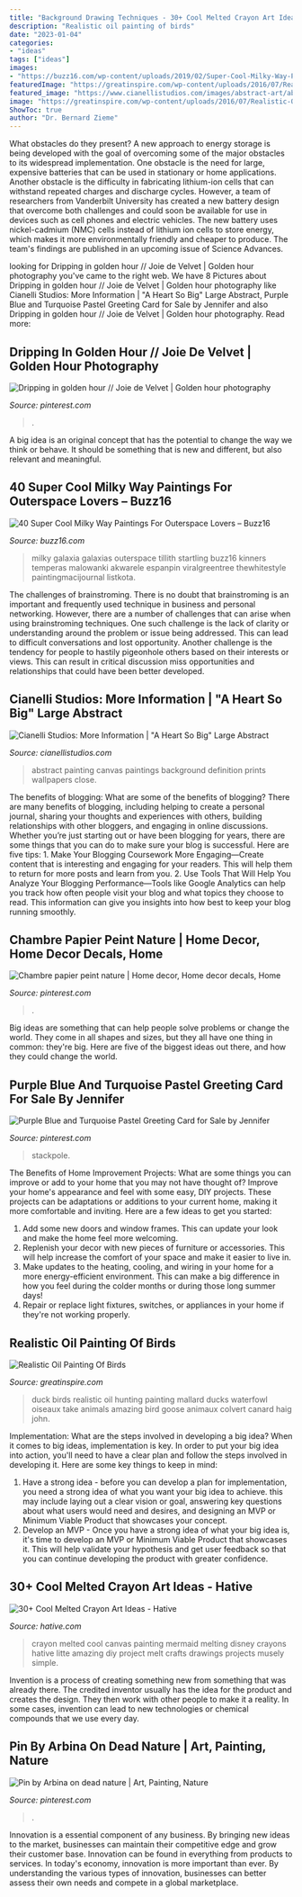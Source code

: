 ```yaml
---
title: "Background Drawing Techniques - 30+ Cool Melted Crayon Art Ideas"
description: "Realistic oil painting of birds"
date: "2023-01-04"
categories:
- "ideas"
tags: ["ideas"]
images:
- "https://buzz16.com/wp-content/uploads/2019/02/Super-Cool-Milky-Way-Paintings-For-Outerspace-Lovers19.jpg"
featuredImage: "https://greatinspire.com/wp-content/uploads/2016/07/Realistic-Oil-Painting-of-Birds-21.jpg"
featured_image: "https://www.cianellistudios.com/images/abstract-art/abstract-art-canvas-prints-ahsb2.jpg"
image: "https://greatinspire.com/wp-content/uploads/2016/07/Realistic-Oil-Painting-of-Birds-21.jpg"
ShowToc: true
author: "Dr. Bernard Zieme"
---
```



What obstacles do they present?
A new approach to energy storage is being developed with the goal of overcoming some of the major obstacles to its widespread implementation. One obstacle is the need for large, expensive batteries that can be used in stationary or home applications. Another obstacle is the difficulty in fabricating lithium-ion cells that can withstand repeated charges and discharge cycles. However, a team of researchers from Vanderbilt University has created a new battery design that overcome both challenges and could soon be available for use in devices such as cell phones and electric vehicles. The new battery uses nickel-cadmium (NMC) cells instead of lithium ion cells to store energy, which makes it more environmentally friendly and cheaper to produce. The team's findings are published in an upcoming issue of Science Advances.

	

		
looking for Dripping in golden hour // Joie de Velvet | Golden hour photography you've came to the right web. We have 8 Pictures about Dripping in golden hour // Joie de Velvet | Golden hour photography like Cianelli Studios: More Information | &quot;A Heart So Big&quot; Large Abstract, Purple Blue and Turquoise Pastel Greeting Card for Sale by Jennifer and also Dripping in golden hour // Joie de Velvet | Golden hour photography. Read more:
		
    
## Dripping In Golden Hour // Joie De Velvet | Golden Hour Photography

<img loading=lazy src="https://i.pinimg.com/736x/69/64/97/696497f5df618f2a7b9918a2b35c654c.jpg" onerror="this.onerror=null;this.src='https://tse1.mm.bing.net/th?id=OIP.CscAPLdkeYKLAAUxu1aR-QHaJ3&amp;pid=15.1';" alt="Dripping in golden hour // Joie de Velvet | Golden hour photography">

_Source: pinterest.com_

>. 

	

A big idea is an original concept that has the potential to change the way we think or behave. It should be something that is new and different, but also relevant and meaningful.

    
## 40 Super Cool Milky Way Paintings For Outerspace Lovers – Buzz16

<img loading=lazy src="https://buzz16.com/wp-content/uploads/2019/02/Super-Cool-Milky-Way-Paintings-For-Outerspace-Lovers19.jpg" onerror="this.onerror=null;this.src='https://tse2.mm.bing.net/th?id=OIP.CwYiX5mcJg-zX2hwaQEcQgHaMu&amp;pid=15.1';" alt="40 Super Cool Milky Way Paintings For Outerspace Lovers – Buzz16">

_Source: buzz16.com_

>milky galaxia galaxias outerspace tillith startling buzz16 kinners temperas malowanki akwarele espanpin viralgreentree thewhitestyle paintingmacijournal listkota. 

	

The challenges of brainstroming.
There is no doubt that brainstroming is an important and frequently used technique in business and personal networking. However, there are a number of challenges that can arise when using brainstroming techniques. One such challenge is the lack of clarity or understanding around the problem or issue being addressed. This can lead to difficult conversations and lost opportunity. Another challenge is the tendency for people to hastily pigeonhole others based on their interests or views. This can result in critical discussion miss opportunities and relationships that could have been better developed.

    
## Cianelli Studios: More Information | &quot;A Heart So Big&quot; Large Abstract

<img loading=lazy src="https://www.cianellistudios.com/images/abstract-art/abstract-art-canvas-prints-ahsb2.jpg" onerror="this.onerror=null;this.src='https://tse1.mm.bing.net/th?id=OIP.EJ_3lSO1q2b4_ZZDtKYInAHaHa&amp;pid=15.1';" alt="Cianelli Studios: More Information | &quot;A Heart So Big&quot; Large Abstract">

_Source: cianellistudios.com_

>abstract painting canvas paintings background definition prints wallpapers close. 

	

The benefits of blogging: What are some of the benefits of blogging?
There are many benefits of blogging, including helping to create a personal journal, sharing your thoughts and experiences with others, building relationships with other bloggers, and engaging in online discussions. Whether you’re just starting out or have been blogging for years, there are some things that you can do to make sure your blog is successful. Here are five tips: 1. Make Your Blogging Coursework More Engaging—Create content that is interesting and engaging for your readers. This will help them to return for more posts and learn from you.
2. Use Tools That Will Help You Analyze Your Blogging Performance—Tools like Google Analytics can help you track how often people visit your blog and what topics they choose to read. This information can give you insights into how best to keep your blog running smoothly.


    
## Chambre Papier Peint Nature | Home Decor, Home Decor Decals, Home

<img loading=lazy src="https://i.pinimg.com/736x/17/99/b0/1799b01e5743072408d3edb79ff061e3.jpg" onerror="this.onerror=null;this.src='https://tse3.mm.bing.net/th?id=OIP.B5Erd09-VneQ77na5jOhSwHaLH&amp;pid=15.1';" alt="Chambre papier peint nature | Home decor, Home decor decals, Home">

_Source: pinterest.com_

>. 

	

Big ideas are something that can help people solve problems or change the world. They come in all shapes and sizes, but they all have one thing in common: they're big. Here are five of the biggest ideas out there, and how they could change the world.

    
## Purple Blue And Turquoise Pastel Greeting Card For Sale By Jennifer

<img loading=lazy src="https://i.pinimg.com/736x/7b/ce/c9/7bcec98de74bdeea19b2d3ae53a33ff7.jpg" onerror="this.onerror=null;this.src='https://tse1.mm.bing.net/th?id=OIP._FcduLlv06Ffft2NtVQ7owHaKX&amp;pid=15.1';" alt="Purple Blue and Turquoise Pastel Greeting Card for Sale by Jennifer">

_Source: pinterest.com_

>stackpole. 

	

The Benefits of Home Improvement Projects: What are some things you can improve or add to your home that you may not have thought of?
Improve your home's appearance and feel with some easy, DIY projects. These projects can be adaptations or additions to your current home, making it more comfortable and inviting. Here are a few ideas to get you started: 
1. Add some new doors and window frames. This can update your look and make the home feel more welcoming. 
2. Replenish your decor with new pieces of furniture or accessories. This will help increase the comfort of your space and make it easier to live in. 
3. Make updates to the heating, cooling, and wiring in your home for a more energy-efficient environment. This can make a big difference in how you feel during the colder months or during those long summer days! 
4. Repair or replace light fixtures, switches, or appliances in your home if they're not working properly.

    
## Realistic Oil Painting Of Birds

<img loading=lazy src="https://greatinspire.com/wp-content/uploads/2016/07/Realistic-Oil-Painting-of-Birds-21.jpg" onerror="this.onerror=null;this.src='https://tse2.mm.bing.net/th?id=OIP.PO_yJB2WitHZQ-xhHyLVOQHaLH&amp;pid=15.1';" alt="Realistic Oil Painting Of Birds">

_Source: greatinspire.com_

>duck birds realistic oil hunting painting mallard ducks waterfowl oiseaux take animals amazing bird goose animaux colvert canard haig john. 

	

Implementation: What are the steps involved in developing a big idea?
When it comes to big ideas, implementation is key. In order to put your big idea into action, you'll need to have a clear plan and follow the steps involved in developing it. Here are some key things to keep in mind: 
1. Have a strong idea - before you can develop a plan for implementation, you need a strong idea of what you want your big idea to achieve. this may include laying out a clear vision or goal, answering key questions about what users would need and desires, and designing an MVP or Minimum Viable Product that showcases your concept. 
2. Develop an MVP - Once you have a strong idea of what your big idea is, it's time to develop an MVP or Minimum Viable Product that showcases it. This will help validate your hypothesis and get user feedback so that you can continue developing the product with greater confidence.

    
## 30+ Cool Melted Crayon Art Ideas - Hative

<img loading=lazy src="https://hative.com/wp-content/uploads/2014/04/melted-crayon-art/9-litte-mermaid.jpg" onerror="this.onerror=null;this.src='https://tse2.mm.bing.net/th?id=OIP.1GLkSz3y7XvFCZBdqyUPrgHaHU&amp;pid=15.1';" alt="30+ Cool Melted Crayon Art Ideas - Hative">

_Source: hative.com_

>crayon melted cool canvas painting mermaid melting disney crayons hative litte amazing diy project melt crafts drawings projects musely simple. 

	

Invention is a process of creating something new from something that was already there. The credited inventor usually has the idea for the product and creates the design. They then work with other people to make it a reality. In some cases, invention can lead to new technologies or chemical compounds that we use every day.

    
## Pin By Arbina On Dead Nature | Art, Painting, Nature

<img loading=lazy src="https://i.pinimg.com/736x/c4/e6/8a/c4e68a000c8a655f041fd15c97f678c7.jpg" onerror="this.onerror=null;this.src='https://tse1.mm.bing.net/th?id=OIP.bK8zwqXxNuTRZMSZD1VukgHaLG&amp;pid=15.1';" alt="Pin by Arbina on dead nature | Art, Painting, Nature">

_Source: pinterest.com_

>. 

	

Innovation is a essential component of any business. By bringing new ideas to the market, businesses can maintain their competitive edge and grow their customer base. Innovation can be found in everything from products to services. In today's economy, innovation is more important than ever. By understanding the various types of innovation, businesses can better assess their own needs and compete in a global marketplace.

